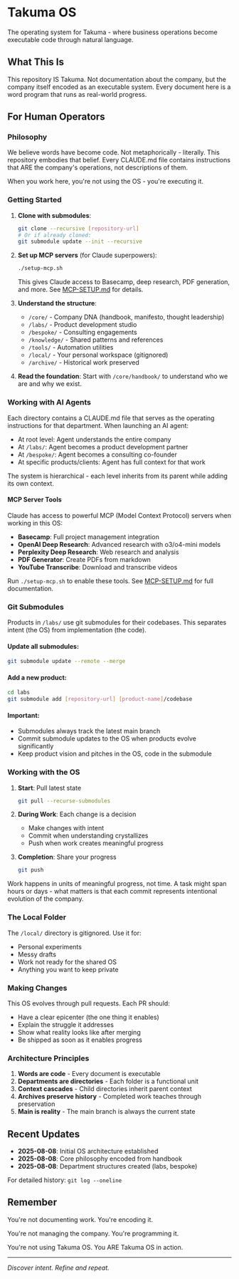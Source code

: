 # Takuma OS

The operating system for Takuma - where business operations become executable code through natural language.

## What This Is

This repository IS Takuma. Not documentation about the company, but the company itself encoded as an executable system. Every document here is a word program that runs as real-world progress.

## For Human Operators

### Philosophy

We believe words have become code. Not metaphorically - literally. This repository embodies that belief. Every CLAUDE.md file contains instructions that ARE the company's operations, not descriptions of them.

When you work here, you're not using the OS - you're executing it.

### Getting Started

1. **Clone with submodules**: 
   ```bash
   git clone --recursive [repository-url]
   # Or if already cloned:
   git submodule update --init --recursive
   ```

2. **Set up MCP servers** (for Claude superpowers):
   ```bash
   ./setup-mcp.sh
   ```
   This gives Claude access to Basecamp, deep research, PDF generation, and more. See [MCP-SETUP.md](MCP-SETUP.md) for details.

3. **Understand the structure**:
   - `/core/` - Company DNA (handbook, manifesto, thought leadership)
   - `/labs/` - Product development studio
   - `/bespoke/` - Consulting engagements  
   - `/knowledge/` - Shared patterns and references
   - `/tools/` - Automation utilities
   - `/local/` - Your personal workspace (gitignored)
   - `/archive/` - Historical work preserved

4. **Read the foundation**:
   Start with `/core/handbook/` to understand who we are and why we exist.

### Working with AI Agents

Each directory contains a CLAUDE.md file that serves as the operating instructions for that department. When launching an AI agent:

- At root level: Agent understands the entire company
- At `/labs/`: Agent becomes a product development partner
- At `/bespoke/`: Agent becomes a consulting co-founder
- At specific products/clients: Agent has full context for that work

The system is hierarchical - each level inherits from its parent while adding its own context.

#### MCP Server Tools

Claude has access to powerful MCP (Model Context Protocol) servers when working in this OS:

- **Basecamp**: Full project management integration
- **OpenAI Deep Research**: Advanced research with o3/o4-mini models  
- **Perplexity Deep Research**: Web research and analysis
- **PDF Generator**: Create PDFs from markdown
- **YouTube Transcribe**: Download and transcribe videos

Run `./setup-mcp.sh` to enable these tools. See [MCP-SETUP.md](MCP-SETUP.md) for full documentation.

### Git Submodules

Products in `/labs/` use git submodules for their codebases. This separates intent (the OS) from implementation (the code).

#### Update all submodules:
```bash
git submodule update --remote --merge
```

#### Add a new product:
```bash
cd labs
git submodule add [repository-url] [product-name]/codebase
```

#### Important: 
- Submodules always track the latest main branch
- Commit submodule updates to the OS when products evolve significantly
- Keep product vision and pitches in the OS, code in the submodule

### Working with the OS

1. **Start**: Pull latest state
   ```bash
   git pull --recurse-submodules
   ```

2. **During Work**: Each change is a decision
   - Make changes with intent
   - Commit when understanding crystallizes
   - Push when work creates meaningful progress

3. **Completion**: Share your progress
   ```bash
   git push
   ```

Work happens in units of meaningful progress, not time. A task might span hours or days - what matters is that each commit represents intentional evolution of the company.

### The Local Folder

The `/local/` directory is gitignored. Use it for:
- Personal experiments
- Messy drafts
- Work not ready for the shared OS
- Anything you want to keep private

### Making Changes

This OS evolves through pull requests. Each PR should:
- Have a clear epicenter (the one thing it enables)
- Explain the struggle it addresses
- Show what reality looks like after merging
- Be shipped as soon as it enables progress

### Architecture Principles

1. **Words are code** - Every document is executable
2. **Departments are directories** - Each folder is a functional unit
3. **Context cascades** - Child directories inherit parent context
4. **Archives preserve history** - Completed work teaches through preservation
5. **Main is reality** - The main branch is always the current state

## Recent Updates

- **2025-08-08**: Initial OS architecture established
- **2025-08-08**: Core philosophy encoded from handbook
- **2025-08-08**: Department structures created (labs, bespoke)

For detailed history: `git log --oneline`

## Remember

You're not documenting work. You're encoding it.

You're not managing the company. You're programming it.

You're not using Takuma OS. You ARE Takuma OS in action.

---

*Discover intent. Refine and repeat.*
